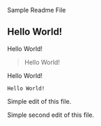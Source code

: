 Sample Readme File

## Hello World!

Hello World!

> Hello World!

Hello World!

```
Hello World!
```

Simple edit of this file.

Simple second edit of this file.

